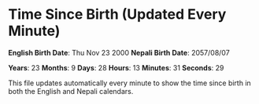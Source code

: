 # Time Since Birth (Updated Every Minute)

**English Birth Date**: Thu Nov 23 2000
**Nepali Birth Date**: 2057/08/07

**Years**: 23
**Months**: 9
**Days**: 28
**Hours**: 13
**Minutes**: 31
**Seconds**: 29

This file updates automatically every minute to show the time since birth in both the English and Nepali calendars.